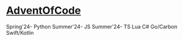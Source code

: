 # [AdventOfCode](https://adventofcode.com/)
Spring'24- Python
Summer'24- JS
Summer'24- TS
Lua
C#
Go/Carbon
Swift/Kotlin

